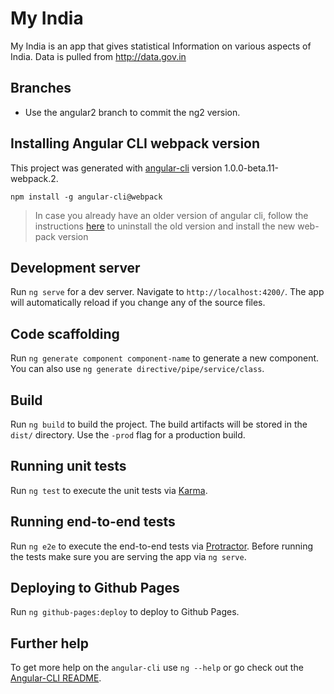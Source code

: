 # My India

My India is an app that gives statistical Information on various aspects of India. Data is pulled from http://data.gov.in

## Branches
 
* Use the angular2 branch to commit the ng2 version.



## Installing Angular CLI webpack version
This project was generated with [angular-cli](https://github.com/angular/angular-cli) version 1.0.0-beta.11-webpack.2.

~~~~
npm install -g angular-cli@webpack
~~~~
> In case you already have an older version of angular cli, follow the instructions [here](https://github.com/angular/angular-cli/blob/master/WEBPACK_UPDATE.md) to uninstall the old version and install the new web-pack version  

## Development server
Run `ng serve` for a dev server. Navigate to `http://localhost:4200/`. The app will automatically reload if you change any of the source files.

## Code scaffolding

Run `ng generate component component-name` to generate a new component. You can also use `ng generate directive/pipe/service/class`.

## Build

Run `ng build` to build the project. The build artifacts will be stored in the `dist/` directory. Use the `-prod` flag for a production build.

## Running unit tests

Run `ng test` to execute the unit tests via [Karma](https://karma-runner.github.io).

## Running end-to-end tests

Run `ng e2e` to execute the end-to-end tests via [Protractor](http://www.protractortest.org/). 
Before running the tests make sure you are serving the app via `ng serve`.

## Deploying to Github Pages

Run `ng github-pages:deploy` to deploy to Github Pages.

## Further help

To get more help on the `angular-cli` use `ng --help` or go check out the [Angular-CLI README](https://github.com/angular/angular-cli/blob/master/README.md).
